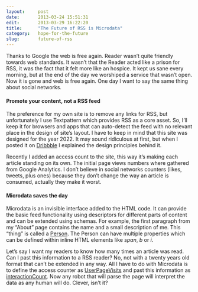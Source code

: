 ```yaml
---
layout:     post
date:       2013-03-24 15:51:31
edit:       2013-03-29 16:22:20
title:      "The Future of RSS is Microdata"
category:   hope-for-the-future
slug:       future-of-rss
---
```


Thanks to Google the web is free again. Reader wasn’t quite friendly towards web standards. It wasn’t that the Reader acted like a prison for RSS, it was the fact that it felt more like an hospice. It kept us sane every morning, but at the end of the day we worshiped a service that wasn’t open. Now it is gone and web is free again. One day I want to say the same thing about social networks.

#### Promote your content, not a RSS feed

The preference for my own site is to remove any links for RSS, but unfortunately I use Textpattern which provides RSS as a core asset. So, I’ll keep it for browsers and apps that can auto-detect the feed with no relevant place in the design of site’s layout. I have to keep in mind that this site was designed for the year 2022. It may sound ridiculous at first, but when I posted it on [Dribbble](http://dribbble.com/shots/731291-Project-2022) I explained the design principles behind it.

Recently I added an access count to the site, this way it’s making each article standing on its own. The initial page views numbers where gathered from Google Analytics. I don’t believe in social networks counters (likes, tweets, plus ones) because they don’t change the way an article is consumed, actually they make it worst.

#### Microdata saves the day

Microdata is an invisible interface added to the HTML code. It can provide the basic feed functionality using descriptors for different parts of content and can be extended using schemas. For example, the first paragraph from my “About” page contains the name and a small description of me. This “thing” is called a [Person](http://schema.org/Person). The Person can have multiple properties which can be defined within inline HTML elements like *span*, *b* or *i*.

Let’s say I want my readers to know how many times an article was read. Can I past this information to a RSS reader? No, not with a twenty years old format that can’t be extended in any way. All I have to do with Microdata is to define the access counter as [UserPageVisits](http://schema.org/UserPageVisits) and past this information as [interactionCount](http://schema.org/UserInteraction). Now any robot that will parse the page will interpret the data as any human will do. Clever, isn’t it?
